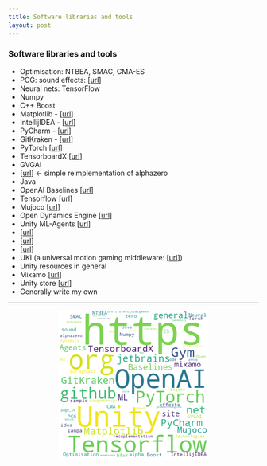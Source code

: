 ```yaml
---
title: Software libraries and tools
layout: post
---
```


### Software libraries and tools

* Optimisation: NTBEA, SMAC, CMA-ES
* PCG: sound effects: [<a href='https://www.bfxr.net/'>url</a>]
* Neural nets: TensorFlow
* Numpy
* C++ Boost
* Matplotlib - [<a href='https://matplotlib.org/'>url</a>]
* IntellijIDEA - [<a href='https://www.jetbrains.com/idea/'>url</a>]
* PyCharm - [<a href='https://www.jetbrains.com/pycharm/'>url</a>]
* GitKraken - [<a href='https://www.gitkraken.com/'>url</a>]
* PyTorch [<a href='https://pytorch.org/'>url</a>]
* TensorboardX [<a href='https://github.com/lanpa/tensorboardX'>url</a>]
* GVGAI
* [<A href='https://github.com/suragnair/alpha-zero-general'>url</a>]  <- simple reimplementation of alphazero
* Java
* OpenAI Baselines [<a href='https://github.com/openai/baselines'>url</a>]
* Tensorflow [<a href='https://www.tensorflow.org/'>url</a>]
* Mujoco [<a href='http://www.mujoco.org/'>url</a>]
* Open Dynamics Engine [<a href='https://www.ode.org/'>url</a>]
* Unity ML-Agents [<a href='https://github.com/Unity-Technologies/ml-agents'>url</a>]
* [<A href='http://autogamedesign.eu/?page_id=119'>url</a>]
* [<A href='http://plt.institutedigitalgames.com/'>url</a>]
* [<A href='http://rapidmix.goldsmithsdigital.com/'>url</a>]
* UKI (a universal motion gaming middleware: [<a href='https://sites.google.com/site/icelabuki/'>url</a>])
* Unity resources in general
* Mixamo [<a href='https://www.mixamo.com/'>url</a>]
* Unity store [<a href='https://assetstore.unity.com/'>url</a>]
* Generally write my own

<hr><center><img src='assets/png/q7-wordcloud.png' /></center>